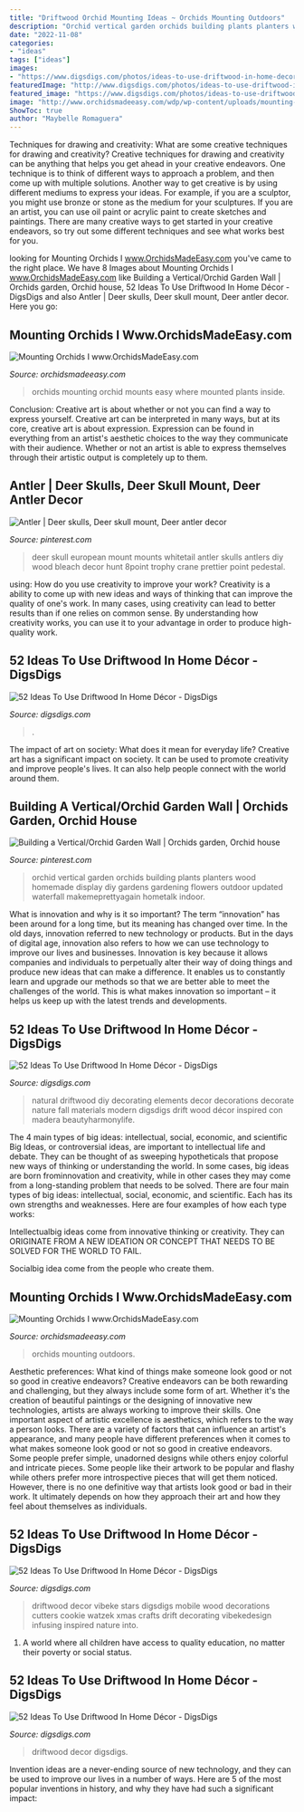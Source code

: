 ```yaml
---
title: "Driftwood Orchid Mounting Ideas ~ Orchids Mounting Outdoors"
description: "Orchid vertical garden orchids building plants planters wood homemade display diy gardens gardening flowers outdoor updated waterfall makemeprettyagain hometalk indoor"
date: "2022-11-08"
categories:
- "ideas"
tags: ["ideas"]
images:
- "https://www.digsdigs.com/photos/ideas-to-use-driftwood-in-home-decor-35.jpg"
featuredImage: "http://www.digsdigs.com/photos/ideas-to-use-driftwood-in-home-decor-48.jpg"
featured_image: "https://www.digsdigs.com/photos/ideas-to-use-driftwood-in-home-decor-35.jpg"
image: "http://www.orchidsmadeeasy.com/wdp/wp-content/uploads/mounting-orchid-5-300x228.jpg"
ShowToc: true
author: "Maybelle Romaguera"
---
```



Techniques for drawing and creativity: What are some creative techniques for drawing and creativity?
Creative techniques for drawing and creativity can be anything that helps you get ahead in your creative endeavors. One technique is to think of different ways to approach a problem, and then come up with multiple solutions. Another way to get creative is by using different mediums to express your ideas. For example, if you are a sculptor, you might use bronze or stone as the medium for your sculptures. If you are an artist, you can use oil paint or acrylic paint to create sketches and paintings. There are many creative ways to get started in your creative endeavors, so try out some different techniques and see what works best for you.

	

		
looking for Mounting Orchids I www.OrchidsMadeEasy.com you've came to the right place. We have 8 Images about Mounting Orchids I www.OrchidsMadeEasy.com like Building a Vertical/Orchid Garden Wall | Orchids garden, Orchid house, 52 Ideas To Use Driftwood In Home Décor - DigsDigs and also Antler | Deer skulls, Deer skull mount, Deer antler decor. Here you go:
		
    
## Mounting Orchids I Www.OrchidsMadeEasy.com

<img loading=lazy src="http://www.orchidsmadeeasy.com/wdp/wp-content/uploads/mounting-orchid-5-300x228.jpg" onerror="this.onerror=null;this.src='https://tse2.mm.bing.net/th?id=OIP.tUS8GPMFRNwHFZrtAnRbaQAAAA&amp;pid=15.1';" alt="Mounting Orchids I www.OrchidsMadeEasy.com">

_Source: orchidsmadeeasy.com_

>orchids mounting orchid mounts easy where mounted plants inside. 

	

Conclusion: Creative art is about whether or not you can find a way to express yourself.
Creative art can be interpreted in many ways, but at its core, creative art is about expression. Expression can be found in everything from an artist's aesthetic choices to the way they communicate with their audience. Whether or not an artist is able to express themselves through their artistic output is completely up to them.

    
## Antler | Deer Skulls, Deer Skull Mount, Deer Antler Decor

<img loading=lazy src="https://i.pinimg.com/originals/f2/b1/f9/f2b1f9f818972e3ad17e8ccc00aba178.jpg" onerror="this.onerror=null;this.src='https://tse1.mm.bing.net/th?id=OIP.sa8h4HaYF8Kh-UbRMRAqogAAAA&amp;pid=15.1';" alt="Antler | Deer skulls, Deer skull mount, Deer antler decor">

_Source: pinterest.com_

>deer skull european mount mounts whitetail antler skulls antlers diy wood bleach decor hunt 8point trophy crane prettier point pedestal. 

	

using: How do you use creativity to improve your work?
Creativity is a ability to come up with new ideas and ways of thinking that can improve the quality of one's work. In many cases, using creativity can lead to better results than if one relies on common sense. By understanding how creativity works, you can use it to your advantage in order to produce high-quality work.

    
## 52 Ideas To Use Driftwood In Home Décor - DigsDigs

<img loading=lazy src="https://www.digsdigs.com/photos/ideas-to-use-driftwood-in-home-decor-35.jpg" onerror="this.onerror=null;this.src='https://tse1.mm.bing.net/th?id=OIP.rIEcS8OP17iq6vXUCIrKkgHaJ4&amp;pid=15.1';" alt="52 Ideas To Use Driftwood In Home Décor - DigsDigs">

_Source: digsdigs.com_

>. 

	

The impact of art on society: What does it mean for everyday life?
Creative art has a significant impact on society. It can be used to promote creativity and improve people's lives. It can also help people connect with the world around them.

    
## Building A Vertical/Orchid Garden Wall | Orchids Garden, Orchid House

<img loading=lazy src="https://i.pinimg.com/originals/5c/78/cc/5c78cc4d262d564e5f8f1b75a5aa36d6.jpg" onerror="this.onerror=null;this.src='https://tse4.mm.bing.net/th?id=OIP.AGc38_Y-toFi1uNerYLBDwHaJ4&amp;pid=15.1';" alt="Building a Vertical/Orchid Garden Wall | Orchids garden, Orchid house">

_Source: pinterest.com_

>orchid vertical garden orchids building plants planters wood homemade display diy gardens gardening flowers outdoor updated waterfall makemeprettyagain hometalk indoor. 

	

What is innovation and why is it so important?
The term “innovation” has been around for a long time, but its meaning has changed over time. In the old days, innovation referred to new technology or products. But in the days of digital age, innovation also refers to how we can use technology to improve our lives and businesses.
Innovation is key because it allows companies and individuals to perpetually alter their way of doing things and produce new ideas that can make a difference. It enables us to constantly learn and upgrade our methods so that we are better able to meet the challenges of the world. This is what makes innovation so important – it helps us keep up with the latest trends and developments.

    
## 52 Ideas To Use Driftwood In Home Décor - DigsDigs

<img loading=lazy src="http://www.digsdigs.com/photos/ideas-to-use-driftwood-in-home-decor-22.jpg" onerror="this.onerror=null;this.src='https://tse1.mm.bing.net/th?id=OIP._00YKhJSDkDpmAuYL5j_LgHaJ3&amp;pid=15.1';" alt="52 Ideas To Use Driftwood In Home Décor - DigsDigs">

_Source: digsdigs.com_

>natural driftwood diy decorating elements decor decorations decorate nature fall materials modern digsdigs drift wood décor inspired con madera beautyharmonylife. 

	

The 4 main types of big ideas: intellectual, social, economic, and scientific
Big Ideas, or controversial ideas, are important to intellectual life and debate. They can be thought of as sweeping hypotheticals that propose new ways of thinking or understanding the world. In some cases, big ideas are born frominnovation and creativity, while in other cases they may come from a long-standing problem that needs to be solved.
There are four main types of big ideas: intellectual, social, economic, and scientific. Each has its own strengths and weaknesses. Here are four examples of how each type works:

 Intellectualbig ideas come from innovative thinking or creativity. They can ORIGINATE FROM A NEW IDEATION OR CONCEPT THAT NEEDS TO BE SOLVED FOR THE WORLD TO FAIL. 

Socialbig idea come from the people who create them.

    
## Mounting Orchids I Www.OrchidsMadeEasy.com

<img loading=lazy src="http://www.orchidsmadeeasy.com/wdp/wp-content/uploads/mounting-orchids-2-277x300.jpg" onerror="this.onerror=null;this.src='https://tse1.mm.bing.net/th?id=OIP.OhamlYCPojfRbRElLbZuxQHaIB&amp;pid=15.1';" alt="Mounting Orchids I www.OrchidsMadeEasy.com">

_Source: orchidsmadeeasy.com_

>orchids mounting outdoors. 

	

Aesthetic preferences: What kind of things make someone look good or not so good in creative endeavors?
Creative endeavors can be both rewarding and challenging, but they always include some form of art. Whether it's the creation of beautiful paintings or the designing of innovative new technologies, artists are always working to improve their skills. One important aspect of artistic excellence is aesthetics, which refers to the way a person looks. There are a variety of factors that can influence an artist's appearance, and many people have different preferences when it comes to what makes someone look good or not so good in creative endeavors. Some people prefer simple, unadorned designs while others enjoy colorful and intricate pieces. Some people like their artwork to be popular and flashy while others prefer more introspective pieces that will get them noticed. However, there is no one definitive way that artists look good or bad in their work. It ultimately depends on how they approach their art and how they feel about themselves as individuals.

    
## 52 Ideas To Use Driftwood In Home Décor - DigsDigs

<img loading=lazy src="http://www.digsdigs.com/photos/ideas-to-use-driftwood-in-home-decor-33.jpg" onerror="this.onerror=null;this.src='https://tse4.mm.bing.net/th?id=OIP.bCMIDCzoQBs9zS7rtQmUKgAAAA&amp;pid=15.1';" alt="52 Ideas To Use Driftwood In Home Décor - DigsDigs">

_Source: digsdigs.com_

>driftwood decor vibeke stars digsdigs mobile wood decorations cutters cookie watzek xmas crafts drift decorating vibekedesign infusing inspired nature into. 

	

1. A world where all children have access to quality education, no matter their poverty or social status. 

    
## 52 Ideas To Use Driftwood In Home Décor - DigsDigs

<img loading=lazy src="http://www.digsdigs.com/photos/ideas-to-use-driftwood-in-home-decor-48.jpg" onerror="this.onerror=null;this.src='https://tse2.mm.bing.net/th?id=OIP.lUrf5nWMR039tRT9ys3nqAAAAA&amp;pid=15.1';" alt="52 Ideas To Use Driftwood In Home Décor - DigsDigs">

_Source: digsdigs.com_

>driftwood decor digsdigs. 

	

Invention ideas are a never-ending source of new technology, and they can be used to improve our lives in a number of ways. Here are 5 of the most popular inventions in history, and why they have had such a significant impact:

